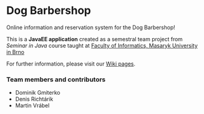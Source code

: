 # Dog Barbershop
Online information and reservation system for the Dog Barbershop!

This is a **JavaEE application** created as a semestral team project from *Seminar in Java* course taught at [Faculty of Informatics, Masaryk University in Brno](http://www.fi.muni.cz/index.xhtml.en)

For further information, please visit our [Wiki pages](https://github.com/drichtarik/Dog-barbershop/wiki).

### Team members and contributors
- Dominik Gmiterko
- Denis Richtárik
- Martin Vrábel
